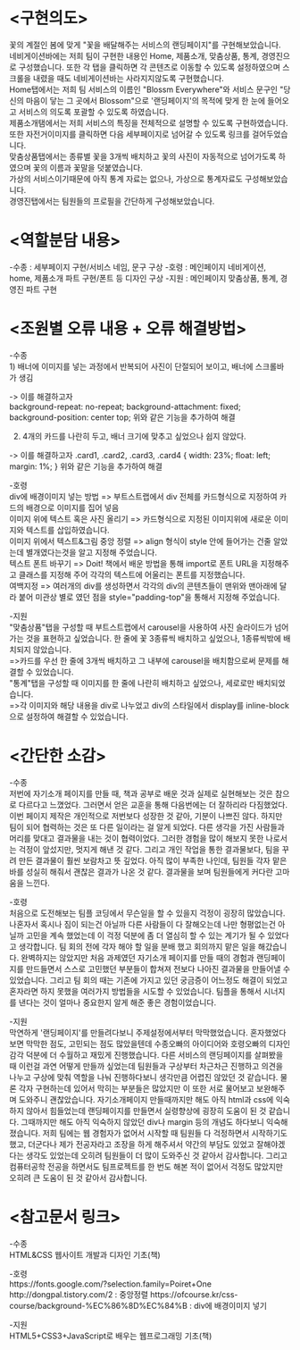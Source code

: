 # <구현의도>
꽃의 계절인 봄에 맞게 "꽃을 배달해주는 서비스의 랜딩페이지"를 구현해보았습니다.
<br>네비게이션바에는 저희 팀이 구현한 내용인 Home, 제품소개, 맞춤상품, 통계, 경영진으로 구성했습니다. 또한 각 탭을 클릭하면 각 콘텐츠로 이동할 수 있도록 설정하였으며 스크롤을 내렸을 때도 네비게이션바는 사라지지않도록 구현했습니다.
<br>Home탭에서는 저희 팀 서비스의 이름인 "Blossm Everywhere"와 서비스 문구인 "당신의 마음이 닿는 그 곳에서 Blossom"으로 '랜딩페이지'의 목적에 맞게 한 눈에 들어오고 서비스의 의도록 포괄할 수 있도록 하였습니다.
<br>제품소개탬에서는 저희 서비스의 특징을 전체적으로 설명할 수 있도록 구현하였습니다. 또한 자전거이미지를 클릭하면 다음 세부페이지로 넘어갈 수 있도록 링크를 걸어두었습니다.
<br>맞춤상품탭에서는 종류별 꽃을 3개씩 배치하고 꽃의 사진이 자동적으로 넘어가도록 하였으며 꽃의 이름과 꽃말을 덧붙였습니다.
<br>가상의 서비스이기때문에 아직 통계 자료는 없으나, 가상으로 통계자료도 구성해보았습니다.
<br>경영진탭에서는 팀원들의 프로필을 간단하게 구성해보았습니다.

# <역할분담 내용>
-수종 : 세부페이지 구현/서비스 네임, 문구 구상
-호령 : 메인페이지 네비게이션, home, 제품소개 파트 구현/폰트 등 디자인 구상
-지원 : 메인페이지 맞춤상품, 통계, 경영진 파트 구현
# <조원별 오류 내용 + 오류 해결방법>
<p>-수종<br>
1) 배너에 이미지를 넣는 과정에서 반복되어 사진이 단절되어 보이고, 배너에 스크롤바가 생김

 -> 이를 해결하고자         
		background-repeat: no-repeat;
        background-attachment: fixed;
        background-position: center top;
        위와 같은 기능을 추가하여 해결
        
 2) 4개의 카드를 나란히 두고, 배너 크기에 맞추고 싶었으나 쉽지 않았다.

-> 이를 해결하고자
      .card1, .card2, .card3, .card4 {
        width: 23%;
        float: left;
        margin: 1%;
      }
위와 같은 기능을 추가하여 해결
</p>
<p>-호령<br>
div에 배경이미지 넣는 방법 => 부트스트랩에서 div 전체를 카드형식으로 지정하여 카드의 배경으로 이미지를 집어 넣음<br>
이미지 위에 텍스트 혹은 사진 올리기 => 카드형식으로 지정된 이미지위에 새로운 이미지와 텍스트를 삽입하였습니다.<br>
이미지 위에서 텍스트&그림 중앙 정렬 =>  align 형식이 style 안에 들어가는 건줄 알았는데 별개였다는것을 알고 지정해 주었습니다.<br>
텍스트 폰트 바꾸기 => Doit! 책에서 배운 방법을 통해 import로 폰트 URL을 지정해주고 클래스를 지정해 주어 각각의 텍스트에 어울리는 폰트를 지정했습니다.<br>
여백지정 => 여러개의 div를 생성하면서 각각의 div의 콘텐츠들이 맨위와 맨아래에 달라 붙어 미관상 별로 였던 점을 style="padding-top"을 통해서 지정해 주었습니다.
</p>
<p>-지원<br>
"맞춤상품"탭을 구성할 때 부트스트랩에서 carousel을 사용하여 사진 슬라이드가 넘어가는 것을 표현하고 싶었습니다. 한 줄에 꽃 3종류씩 배치하고 싶었으나, 1종류씩밖에 배치되지 않았습니다.<br>
=>카드를 우선 한 줄에 3개씩 배치하고 그 내부에 carousel을 배치함으로써 문제를 해결할 수 있었습니다.<br>
"통계"탭을 구성할 때 이미지를 한 줄에 나란히 배치하고 싶었으나, 세로로만 배치되었습니다.<br>
=>각 이미지와 해당 내용을 div로 나누었고 div의 스타일에서 display를 inline-block으로 설정하여 해결할 수 있었습니다.
</p>


# <간단한 소감>
<p>-수종<br>
저번에 자기소개 페이지를 만들 때, 책과 공부로 배운 것과 실제로 실현해보는 것은 참으로 다르다고 느꼈었다. 그러면서 얻은 교훈을 통해 다음번에는 더 잘하리라 다짐했었다. 이번 페이지 제작은 개인적으로 저번보다 성장한 것 같아, 기분이 나쁘진 않다. 하지만 팀이 되어 협력하는 것은 또 다른 일이라는 걸 알게 되었다. 다른 생각을 가진 사람들과 머리를 맞대고 결과물을 내는 것이 협력이었다. 그러한 경험을 많이 해보지 못한 나로서는 걱정이 앞섰지만, 멋지게 해낸 것 같다. 그리고 개인 작업을 통한 결과물보다, 팀을 꾸려 만든 결과물이 훨씬 보람차고 뜻 깊었다. 아직 많이 부족한 나인데, 팀원들 각자 맡은 바를 성실히 해줘서 괜찮은 결과가 나온 것 같다. 결과물을 보며 팀원들에게 커다란 고마움을 느낀다. 
</p>
<p>-호령<br>
처음으로 도전해보는 팀플 코딩에서 무슨일을 할 수 있을지 걱정이 굉장히 많았습니다. 나혼자서 혹시나 짐이 되는건 아닐까 다른 사람들이 다 잘해오는데 나만 형평없는건 아닐까 고민을 계속 했었는데 이 걱정 덕분에 좀 더 열심히 할 수 있는 계기가 될 수 있었다고 생각합니다. 팀 회의 전에 각자 해야 할 일을 분배 했고 회의까지 맡은 일을 해갔습니다. 완벽하지는 않았지만 처음 과제였던 자기소개 페이지를 만들 때의 경험과 랜딩페이지를 만드들면서 스스로 고민했던 부분들이 합쳐져 전보다 나아진 결과물을 만들어낼 수 있었습니다. 그리고 팀 회의 때는 기존에 가지고 있던 궁금증이 어느정도 해결이 되었고  혼자라면 하지 못했을 여러가지 방법들을 시도할 수 있었습니다. 팀플을 통해서 시너지를 낸다는 것이 얼마나 중요한지 알게 해준 좋은 경험이었습니다.
</p>
<p>-지원<br>
막연하게 '랜딩페이지'를 만들려다보니 주제설정에서부터 막막했었습니다. 혼자했었다보면 막막한 점도, 고민되는 점도 많았을텐데 수종오빠의 아이디어와 호령오빠의 디자인감각 덕분에 더 수월하고 재밌게 진행했습니다. 다른 서비스의 랜딩페이지를 살펴봤을 때 이런걸 과연 어떻게 만들까 싶었는데 팀원들과 구상부터 차근차근 진행하고 의견을 나누고 구상에 맞춰 역할을 나눠 진행하다보니 생각만큼 어렵진 않았던 것 같습니다. 물론 각자 구현하는데 있어서 막히는 부분들은 많았지만 이 또한 서로 물어보고 보완해주며 도와주니 괜찮았습니다. 자기소개페이지 만들때까지만 해도 아직 html과 css에 익숙하지 않아서 힘들었는데 랜딩페이지를 만들면서 실령향상에 굉장히 도움이 된 것 같습니다. 그때까지만 해도 아직 익숙하지 않았던 div나 margin 등의 개념도 하다보니 익숙해졌습니다. 저희 팀에는 웹 경험자가 없어서 시작할 때 팀원들 다 걱정하면서 시작하기도 했고, 더군다나 제가 전공자라고 조장을 하게 해주셔서 약간의 부담도 있었고 잘해야겠다는 생각도 있었는데 오히려 팀원들이 더 많이 도와주신 것 같아서 감사합니다. 그리고 컴퓨터공학 전공을 하면서도 팀프로젝트를 한 번도 해본 적이 없어서 걱정도 많았지만 오히려 큰 도움이 된 것 같아서 감사합니다. 
</p>

# <참고문서 링크>
<p>-수종<br> 
HTML&CSS 웹사이트 개발과 디자인 기초(책)
</p>
<p>-호령<br>
https://fonts.google.com/?selection.family=Poiret+One
http://dongpal.tistory.com/2 : 중앙정렬
https://ofcourse.kr/css-course/background-%EC%86%8D%EC%84%B : div에 배경이미지 넣기 
</p>
<p>-지원<br>
HTML5+CSS3+JavaScript로 배우는 웹프로그래밍 기초(책)
</p>
